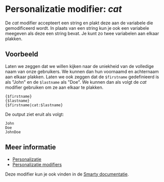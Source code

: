 # Personalizatie modifier: *cat*

De *cat* modifier accepteert een string en plakt deze aan de variabele die 
gemodificeerd wordt. In plaats van een string kun je ook een variabele meegeven
als deze een string bevat. Je kunt zo twee variabelen aan elkaar plakken.

## Voorbeeld

Laten we zeggen dat we willen kijken naar de uniekheid van de volledige naam 
van onze gebruikers. We kunnen dan hun voornaamd en achternaam aan elkaar 
plakken. Laten we ook zeggen dat de `$firstname` gedefinieerd is als "John" 
en de `$lastname` als "Doe". We kunnen dan als volgt de *cat* modifier gebruiken 
om ze aan elkaar te plakken.

    {$firstname}
    {$lastname}
    {$firstname|cat:$lastname}
    
De output ziet eruit als volgt:

    John
    Doe
    JohnDoe

## Meer informatie

* [Personalizatie](./personalization)
* [Personalizatie modifiers](./personalization-modifiers)

Deze modifier kun je ook vinden in de [Smarty documentatie](http://www.smarty.net/docs/en/language.modifier.cat.tpl).
